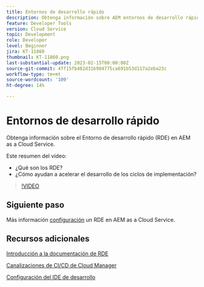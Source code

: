 ```yaml
---
title: Entornos de desarrollo rápido
description: Obtenga información sobre AEM entornos de desarrollo rápido, cuáles son y cómo pueden ayudar a acelerar el desarrollo de los ciclos de implementación.
feature: Developer Tools
version: Cloud Service
topic: Development
role: Developer
level: Beginner
jira: KT-11860
thumbnail: KT-11860.png
last-substantial-update: 2023-02-15T00:00:00Z
source-git-commit: 4ff15fb482d31b984775ca691b53d117a2eba23c
workflow-type: tm+mt
source-wordcount: '109'
ht-degree: 14%

---
```



# Entornos de desarrollo rápido

Obtenga información sobre el Entorno de desarrollo rápido (RDE) en AEM as a Cloud Service.

Este resumen del vídeo:

- ¿Qué son los RDE?
- ¿Cómo ayudan a acelerar el desarrollo de los ciclos de implementación?

>[!VIDEO](https://video.tv.adobe.com/v/3414128/?quality=12&learn=on)

## Siguiente paso

Más información [configuración](./how-to-setup.md) un RDE en AEM as a Cloud Service.

## Recursos adicionales

[Introducción a la documentación de RDE](https://experienceleague.adobe.com/docs/experience-manager-cloud-service/content/implementing/developing/rapid-development-environments.html#introduction)

[Canalizaciones de CI/CD de Cloud Manager](https://experienceleague.adobe.com/docs/experience-manager-cloud-service/content/implementing/using-cloud-manager/cicd-pipelines/introduction-ci-cd-pipelines.html)

[Configuración del IDE de desarrollo](https://experienceleague.adobe.com/docs/experience-manager-learn/cloud-service/local-development-environment-set-up/development-tools.html?lang=es)

